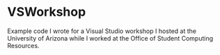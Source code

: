 # VSWorkshop
Example code I wrote for a Visual Studio workshop I hosted at the University of Arizona while I worked at the Office of Student Computing Resources.
